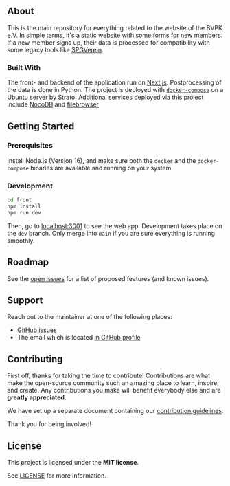 ## About

This is the main repository for everything related to the website of the BVPK
e.V. In simple terms, it's a static website with some forms for new members. If
a new member signs up, their data is processed for compatibility with some
legacy tools like [SPGVerein](https://spg-direkt.de/).

### Built With

The front- and backend of the application run on [Next.js](https://nextjs.org/).
Postprocessing of the data is done in Python. The project is deployed with
[`docker-compose`](https://docs.docker.com/compose/) on a Ubuntu server by
Strato. Additional services deployed via this project include
[NocoDB](https://www.nocodb.com/) and [filebrowser](https://filebrowser.org/)

## Getting Started

### Prerequisites

Install Node.js (Version 16), and make sure both the `docker` and the
`docker-compose` binaries are available and running on your system.

### Development

```bash
cd front
npm install
npm run dev
```

Then, go to [localhost:3001](http://localhost:3001) to see the web app.
Development takes place on the `dev` branch. Only merge into `main` if you are
sure everything is running smoothly.

## Roadmap

See the [open issues](https://github.com/BVPyro/bvpk.org/issues) for a list of proposed features (and known issues).

## Support

Reach out to the maintainer at one of the following places:

- [GitHub issues](https://github.com/BVPyro/bvpk.org/issues/new?assignees=&labels=question&template=04_SUPPORT_QUESTION.md&title=support%3A+)
- The email which is located [in GitHub profile](https://github.com/BVPyro)

## Contributing

First off, thanks for taking the time to contribute! Contributions are what make the open-source community such an amazing place to learn, inspire, and create. Any contributions you make will benefit everybody else and are **greatly appreciated**.

We have set up a separate document containing our [contribution guidelines](docs/CONTRIBUTING.md).

Thank you for being involved!

## License

This project is licensed under the **MIT license**.

See [LICENSE](LICENSE) for more information.
